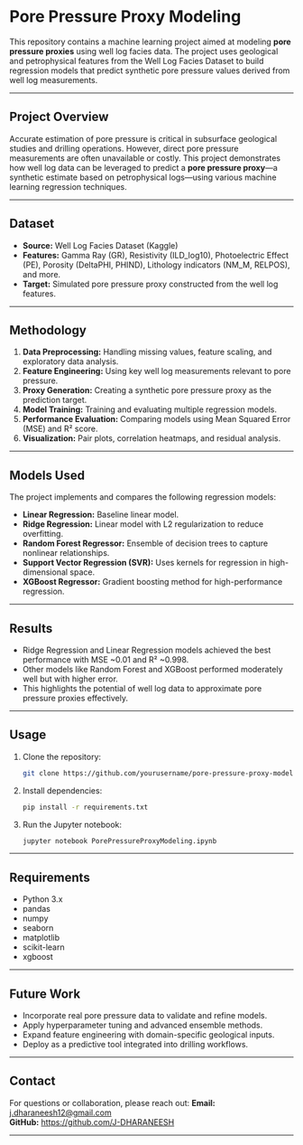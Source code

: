 # Pore Pressure Proxy Modeling

This repository contains a machine learning project aimed at modeling **pore pressure proxies** using well log facies data. The project uses geological and petrophysical features from the Well Log Facies Dataset to build regression models that predict synthetic pore pressure values derived from well log measurements.

---

## Project Overview

Accurate estimation of pore pressure is critical in subsurface geological studies and drilling operations. However, direct pore pressure measurements are often unavailable or costly. This project demonstrates how well log data can be leveraged to predict a **pore pressure proxy**—a synthetic estimate based on petrophysical logs—using various machine learning regression techniques.

---

## Dataset

* **Source:** Well Log Facies Dataset (Kaggle)
* **Features:** Gamma Ray (GR), Resistivity (ILD\_log10), Photoelectric Effect (PE), Porosity (DeltaPHI, PHIND), Lithology indicators (NM\_M, RELPOS), and more.
* **Target:** Simulated pore pressure proxy constructed from the well log features.

---

## Methodology

1. **Data Preprocessing:** Handling missing values, feature scaling, and exploratory data analysis.
2. **Feature Engineering:** Using key well log measurements relevant to pore pressure.
3. **Proxy Generation:** Creating a synthetic pore pressure proxy as the prediction target.
4. **Model Training:** Training and evaluating multiple regression models.
5. **Performance Evaluation:** Comparing models using Mean Squared Error (MSE) and R² score.
6. **Visualization:** Pair plots, correlation heatmaps, and residual analysis.

---

## Models Used

The project implements and compares the following regression models:

* **Linear Regression:** Baseline linear model.
* **Ridge Regression:** Linear model with L2 regularization to reduce overfitting.
* **Random Forest Regressor:** Ensemble of decision trees to capture nonlinear relationships.
* **Support Vector Regression (SVR):** Uses kernels for regression in high-dimensional space.
* **XGBoost Regressor:** Gradient boosting method for high-performance regression.

---

## Results

* Ridge Regression and Linear Regression models achieved the best performance with MSE \~0.01 and R² \~0.998.
* Other models like Random Forest and XGBoost performed moderately well but with higher error.
* This highlights the potential of well log data to approximate pore pressure proxies effectively.

---

## Usage

1. Clone the repository:

   ```bash
   git clone https://github.com/yourusername/pore-pressure-proxy-modeling.git
   ```

2. Install dependencies:

   ```bash
   pip install -r requirements.txt
   ```

3. Run the Jupyter notebook:

   ```bash
   jupyter notebook PorePressureProxyModeling.ipynb
   ```

---

## Requirements

* Python 3.x
* pandas
* numpy
* seaborn
* matplotlib
* scikit-learn
* xgboost

---

## Future Work

* Incorporate real pore pressure data to validate and refine models.
* Apply hyperparameter tuning and advanced ensemble methods.
* Expand feature engineering with domain-specific geological inputs.
* Deploy as a predictive tool integrated into drilling workflows.


---

## Contact

For questions or collaboration, please reach out:
**Email:** j.dharaneesh12@gmail.com<br>
**GitHub:** https://github.com/J-DHARANEESH

---
